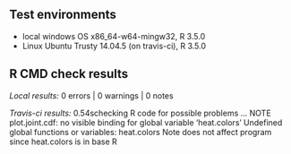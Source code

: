 ## Test environments
* local windows OS  x86_64-w64-mingw32, R 3.5.0
* Linux Ubuntu Trusty 14.04.5 (on travis-ci), R 3.5.0

## R CMD check results
*Local results:*
0 errors | 0 warnings | 0 notes 

*Travis-ci results:*
0.54schecking R code for possible problems ... NOTE
plot.joint.cdf: no visible binding for global variable ‘heat.colors’
Undefined global functions or variables:
  heat.colors
Note does not affect program since heat.colors is in base R


